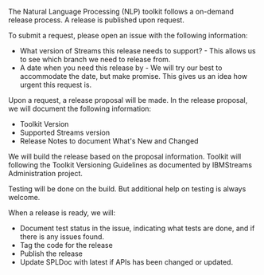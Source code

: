 The Natural Language Processing (NLP) toolkit follows a on-demand release process.  A release is published upon request.

To submit a request, please open an issue with the following information:
* What version of Streams this release needs to support? - This allows us to see which branch we need to release from.
* A date when you need this release by - We will try our best to accommodate the date, but make promise.  This gives us an idea how urgent this request is.

Upon a request, a release proposal will be made.  In the release proposal, we will document the following information:
* Toolkit Version
* Supported Streams version
* Release Notes to document What's New and Changed

We will build the release based on the proposal information.  Toolkit will following the Toolkit Versioning Guidelines as documented by IBMStreams Administration project.

Testing will be done on the build.  But additional help on testing is always welcome.

When a release is ready, we will:
* Document test status in the issue, indicating what tests are done, and if there is any issues found.  
* Tag the code for the release
* Publish the release
* Update SPLDoc with latest if APIs has been changed or updated.
